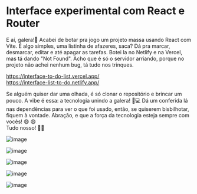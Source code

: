 # Interface experimental com React e Router
E aí, galera!🚀  Acabei de botar pra jogo um projeto massa usando React com Vite. É algo simples, uma listinha de afazeres, saca? Dá pra marcar, desmarcar, editar e até apagar as tarefas.
Botei la no Netlify e na Vercel, mas tá dando "Not Found". Acho que é só o servidor arriando, porque no projeto não achei nenhum bug, tá tudo nos trinques.

https://interface-to-do-list.vercel.app/ <br> https://interface-list-to-do.netlify.app/

Se alguém quiser dar uma olhada, é só clonar o repositório e brincar um pouco. A vibe é essa: a tecnologia unindo a galera! 🤖💻 Dá um conferida lá nas dependências para ver o que foi usado, então, se quiserem bisbilhotar, fiquem à vontade. 
Abração, e que a força da tecnologia esteja sempre com vocês! 😄 :smile: <br>
Tudo nosso! 🚀👾

![image](https://github.com/MatheusNascimento99/Interface-To--Do--List/assets/139829100/62165c1d-f242-4f10-b1cd-0429bce32203)

![image](https://github.com/MatheusNascimento99/Interface-To--Do--List/assets/139829100/58a33164-0214-444f-8080-fbdfbd285156)

![image](https://github.com/MatheusNascimento99/Interface-To--Do--List/assets/139829100/6829c546-3c5b-46e9-adc4-e19e1659a643)

![image](https://github.com/MatheusNascimento99/Interface-To--Do--List/assets/139829100/f409fed3-b109-4c1a-b2bb-149794044b17)


![image](https://github.com/MatheusNascimento99/Interface-To--Do--List/assets/139829100/ec57821f-25cb-4ce9-86d2-f7a9c04cb673)
